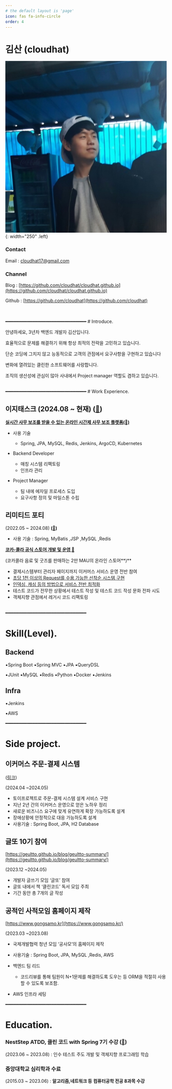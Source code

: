 ```yaml
---
# the default layout is 'page'
icon: fas fa-info-circle
order: 4
---
```



# 김산 (cloudhat)

![share-slack](/assets/img/profile.png){: width="250" .left}



### Contact

Email : cloudhat17@gmail.com

### Channel

Blog : [https://github.com/cloudhat/cloudhat.github.io](https://github.com/cloudhat/cloudhat.github.io)

Github : [https://github.com/cloudhat](https://github.com/cloudhat)

<br>
<br>
━━━━━━━━━━━━━━━━━━━━━━━━━━━━━━
# Introduce.

안녕하세요, 3년차 백엔드 개발자 김산입니다.

효율적으로 문제를 해결하기 위해 항상 최적의 전략을 고민하고 있습니다.

단순 코딩에 그치지 않고 능동적으로 고객의 관점에서 요구사항을 구현하고 있습니다

변화에 열려있는 클린한 소프트웨어를 사랑합니다.

조직의 생산성에 관심이 많아 사내에서 Project manager 역할도 겸하고 있습니다.

<br>
━━━━━━━━━━━━━━━━━━━━━━━━━━━━━━
# Work Experience.

## 이지태스크 (2024.08 ~ 현재) **(**[🔗](https://easytask.co.kr/)**)**

 [**실시간 사무 보조를 받을 수 있는 온라인 시간제 사무 보조 플랫폼(🔗)**](https://easytask.co.kr/easytask-company)


- 사용 기술 
  -  Spring, JPA, MySQL, Redis, Jenkins, ArgoCD, Kubernetes


- Backend Developer
    - 매칭 시스템 리팩토링
    - 인프라 관리
- Project Manager
    - 팀 내에 에자일 프로세스 도입
    - 요구사항 정의 및 마일스톤 수립

## 리미티드 포티

(2022.05 ~ 2024.08) **(**[🔗](https://www.limited40.com)**)**

- 사용 기술 : Spring, MyBatis ,JSP ,MySQL ,Redis

[**코카-콜라 공식 스토어 개발 및 운영 🔗**](https://cokeplay.cocacola.co.kr/main)

(코카콜라 음료 및 굿즈를 판매하는 2만 MAU의 온라인 스토어**)**

- 결제시스템부터 관리자 페이지까지 이커머스 서비스 운영 전반 참여
- [초당 1천 이상의 Request를 수용 가능한 선착순 시스템 구현](https://www.notion.so/24-03-Distributed-Lock-Redis-ca449dbdde8a47188a7010076e872c57?pvs=21)
- [인덱싱, 캐싱 등의 방법으로 서비스 전반 최적화](https://www.notion.so/24-03-afa8eab15367456d94fca181de17c849?pvs=21)
- 테스트 코드가 전무한 상황에서 테스트 작성 및 테스트 코드 작성 문화 전파 시도
- 객체지향 관점에서 레거시 코드 리팩토링

<br>
━━━━━━━━━━━━━━━━━━━━━━━━━━━━━━

# Skill(Level).

## Backend

▪️Spring Boot  ▪️Spring MVC  ▪️JPA ▪️QueryDSL 

▪️JUnit ▪️MySQL  ▪️Redis  ▪️Python ▪️Docker ▪️Jenkins

## Infra

▪️Jenkins

▪️AWS

━━━━━━━━━━━━━━━━━━━━━━━━━━━━━━

# Side project.

## 이커머스 주문-결제 시스템

([링크](https://www.notion.so/24-05-ca8474d5f918430da2c76ea3df423fc3?pvs=21))

(2024.04 ~2024.05)

- 토이프로젝트로 주문-결제 시스템 설계 서비스 구현
- 지난 2년 간의 이커머스 운영으로 얻은 노하우 정리
- 새로운 비즈니스 요구에 맞게 유연하게 확장 가능하도록 설계
- 장애상황에 안정적으로 대응 가능하도록 설계
- 사용기술 : Spring Boot, JPA, H2 Database

## 글또 10기 참여

[https://geultto.github.io/blog/geultto-summary/](https://geultto.github.io/blog/geultto-summary/)

(2023.12 ~2024.05)

- 개발자 글쓰기 모임 ‘글또’ 참여
- 글또 내에서 책 ‘클린코드’ 독서 모임 주최
- 기간 동안 총 7개의 글 작성

## 공적인 사적모임 홈페이지 제작

[https://www.gongsamo.kr](https://www.gongsamo.kr/)

(2023.03 ~2023.08)

- 국제개발협력 청년  모임 ‘공사모’의 홈페이지 제작
- 사용기술 : Spring Boot, JPA, MySQL ,Redis, AWS
- 백엔드 팀 리드
    - 코드리뷰를 통해 팀원이  N+1문제를 해결하도록 도우는 등 ORM을 적절히 사용할 수 있도록 보조함.
    
- AWS 인프라 세팅

━━━━━━━━━━━━━━━━━━━━━━━━━━━━━━
# Education.

### **NestStep ATDD, 클린 코드 with Spring 7기 수강 (**[🔗](https://edu.nextstep.camp/c/R89PYi5H/)**)**

(2023.06 ~ 2023.08) : 인수 테스트 주도 개발 및 객체지향 프로그래밍 학습

### 중앙대학교 심리학과 수료

(2015.03 ~ 2023.06) : **알고리즘,네트워크 등** **컴퓨터공학 전공 8과목 수강**
